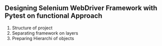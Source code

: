 ## Designing Selenium WebDriver Framework with Pytest on functional Approach

1. Structure of project
2. Separating framework on layers
3. Preparing Hierarchi of objects